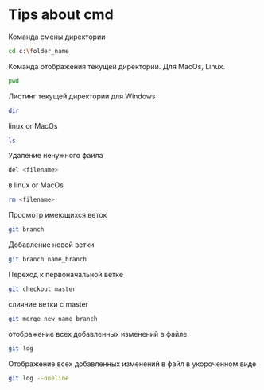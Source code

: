 # Tips about cmd

Команда смены директории
```sh
cd c:\folder_name
``` 

Команда отображения текущей директории. Для MacOs, Linux.
```sh
pwd
```

Листинг текущей директории для Windows
```sh
dir
```
linux or MacOs
```sh
ls
```
Удаление ненужного файла
```sh
del <filename>
```
в linux or MacOs
```sh
rm <filename>
```
Просмотр имеющихся веток
```sh
git branch
```
Добавление новой ветки
```sh
git branch name_branch
```
Переход к первоначальной ветке
```sh
git checkout master
```
слияние ветки c master
```sh
git merge new_name_branch
```
отображение всех добавленных изменений в файле
```sh
git log
```
Отображение всех добавленных изменений в файл в укороченном виде
```sh
git log --oneline
```
